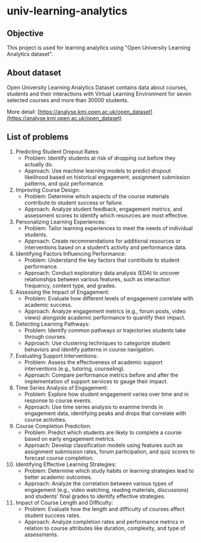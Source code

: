 # univ-learning-analytics

## Objective
This project is used for learning analytics using "Open University Learning Analytics dataset".

## About dataset
Open University Learning Analytics Dataset contains data about courses, students and their interactions with Virtual 
Learning Environment for seven selected courses and more than 30000 students.

More detail: [https://analyse.kmi.open.ac.uk/open_dataset](https://analyse.kmi.open.ac.uk/open_dataset)

## List of problems
1. Predicting Student Dropout Rates:
   - Problem: Identify students at risk of dropping out before they actually do.
   - Approach: Use machine learning models to predict dropout likelihood based on historical engagement, assignment submission patterns, and quiz performance.
2. Improving Course Design:
   - Problem: Determine which aspects of the course materials contribute to student success or failure.
   - Approach: Analyze student feedback, engagement metrics, and assessment scores to identify which resources are most effective.
3. Personalizing Learning Experiences:
   - Problem: Tailor learning experiences to meet the needs of individual students.
   - Approach: Create recommendations for additional resources or interventions based on a student’s activity and performance data.
4. Identifying Factors Influencing Performance:
   - Problem: Understand the key factors that contribute to student performance.
   - Approach: Conduct exploratory data analysis (EDA) to uncover relationships between various features, such as interaction frequency, content type, and grades.
5. Assessing the Impact of Engagement:
   - Problem: Evaluate how different levels of engagement correlate with academic success.
   - Approach: Analyze engagement metrics (e.g., forum posts, video views) alongside academic performance to quantify their impact.
6. Detecting Learning Pathways:
   - Problem: Identify common pathways or trajectories students take through courses.
   - Approach: Use clustering techniques to categorize student behaviors and identify patterns in course navigation.
7. Evaluating Support Interventions:
   - Problem: Assess the effectiveness of academic support interventions (e.g., tutoring, counseling).
   - Approach: Compare performance metrics before and after the implementation of support services to gauge their impact.
8. Time Series Analysis of Engagement:
   - Problem: Explore how student engagement varies over time and in response to course events.
   - Approach: Use time series analysis to examine trends in engagement data, identifying peaks and drops that correlate with course activities.
9. Course Completion Prediction:
   - Problem: Predict which students are likely to complete a course based on early engagement metrics.
   - Approach: Develop classification models using features such as assignment submission rates, forum participation, and quiz scores to forecast course completion.
10. Identifying Effective Learning Strategies:
    - Problem: Determine which study habits or learning strategies lead to better academic outcomes.
    - Approach: Analyze the correlation between various types of engagement (e.g., video watching, reading materials, discussions) and students' final grades to identify effective strategies.
11. Impact of Course Length and Difficulty:
    - Problem: Evaluate how the length and difficulty of courses affect student success rates.
    - Approach: Analyze completion rates and performance metrics in relation to course attributes like duration, complexity, and type of assessments.